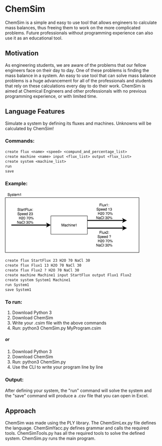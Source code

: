 # ChemSim
ChemSim is a simple and easy to use tool that allows engineers to calculate mass balances, thus freeing  them to work on the more complicated problems. Future professionals without programming experience can also use it as an educational tool.

## Motivation
As engineering students, we are aware of the problems that our fellow engineers face on their day to day. One of these problems is finding the mass balance in a system. An easy to use tool that can solve mass balance problems is a huge advancement for all of the professionals and students that rely on these calculations every day to do their work. ChemSim is aimed at Chemical Engineers and other professionals with no previous programming experience, or with limited time.

## Language Features
Simulate a system by defining its fluxes and machines. Unknowns will be calculated by ChemSim!
### Commands:
```
create flux <name> <speed> <compund_and_percentage_list>
create machine <name> input <flux_list> output <flux_list>
create system <machine_list>
run
save
```
### Example:
![System 1](System1.png "System1")
```
create flux StartFlux 23 H2O 70 NaCl 30
create flux Flux1 13 H2O 70 NaCl 30
create flux Flux2 ? H2O 70 NaCl 30
create machine Machine1	input StartFlux	output Flux1 Flux2
create system System1 Machine1
run System1
save System1
```

### To run:
1. Download Python 3
2. Download ChemSim
3. Write your .csim file with the above commands
4. Run: python3 ChemSim.py MyProgram.csim
##### or
1. Download Python 3
2. Download ChemSim
3. Run: python3 ChemSim.py
4. Use the CLI to write your program line by line

### Output:
After defining your system, the "run" command will solve the system and the "save" command will produce a
.csv file that you can open in Excel.

## Approach
ChemSim was made using the PLY library. The ChemSimLex.py file defines the language. ChemSimYacc.py defines grammar and calls 
the required tools. ChemSimTools.py has all the required tools to solve the defined system. ChemSim.py runs the main program.
